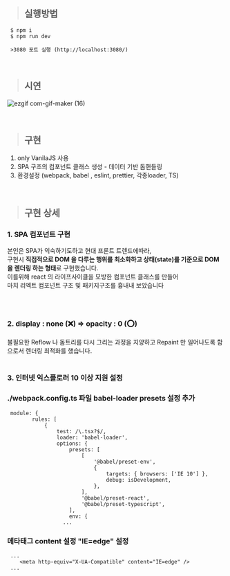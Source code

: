 > ## 실행방법
```
 $ npm i
 $ npm run dev 
 
 >3080 포트 실행 (http://localhost:3080/)
```
<br/>


> ## 시연
![ezgif com-gif-maker (16)](https://user-images.githubusercontent.com/46067837/197951572-543a574a-ba39-4094-abcc-4c731bd13e9f.gif)

<br/>

> ## 구현
1. only VanilaJS 사용 
2. SPA 구조의 컴포넌트 클래스 생성 - 데이터 기반 돔핸들링 
3. 환경설정 (webpack, babel , eslint, prettier, 각종loader, TS)


<br/>

> ## 구현 상세
### 1. SPA 컴포넌트 구현
본인은 SPA가 익숙하기도하고 현대 프론트 트렌드에따라, \
구현시 **직접적으로 DOM 을 다루는 행위를 최소화하고 상태(state)를 기준으로 DOM을 렌더링 하는 형태**로 구현했습니다.\
이를위해 react 의 라이프사이클을 모방한 컴포넌트 클래스를 만들어 \
마치 리엑트 컴포넌트 구조 및 패키지구조를 흉내내 보았습니다
```a

```
<br/>

### 2. display : none (❌) => opacity : 0 (⭕) 
불필요한 Reflow 나 돔트리를 다시 그리는 과정을 지양하고 Repaint 만 일어나도록 함으로서 렌더링 최적화를 했습니다. 
<br/>
<br/>

### 3. 인터넷 익스플로러 10 이상 지원 설정 
### ./webpack.config.ts 파일 babel-loader presets 설정 추가 
```
 module: {
        rules: [
            {
                test: /\.tsx?$/,
                loader: 'babel-loader',
                options: {
                    presets: [
                        [
                            '@babel/preset-env',
                            {
                                targets: { browsers: ['IE 10'] },
                                debug: isDevelopment,
                            },
                        ],
                        '@babel/preset-react',
                        '@babel/preset-typescript',
                    ],
                    env: {
                  ...
```

### 메타태그 content 설정 "IE=edge" 설정
```
 ... 
    <meta http-equiv="X-UA-Compatible" content="IE=edge" />
 ...
```
